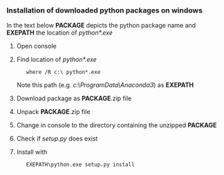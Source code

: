 ### Installation of downloaded python packages on windows

<!-- Version: 2018-06-21 DWW -->

In the text below **PACKAGE** depicts the python package name and **EXEPATH** the location of _python*.exe_ 

1. Open console
2. Find location of _python*.exe_
    
          where /R c:\ python*.exe
   
   Note this path (e.g. _c:\ProgramData\Anaconda3_) as **EXEPATH** 
   
3. Download package as **PACKAGE**.zip file
4. Unpack **PACKAGE**.zip file
5. Change in console to the directory containing the unzipped **PACKAGE** 
6. Check if _setup.py_ does exist
7. Install with 

          EXEPATH\python.exe setup.py install

